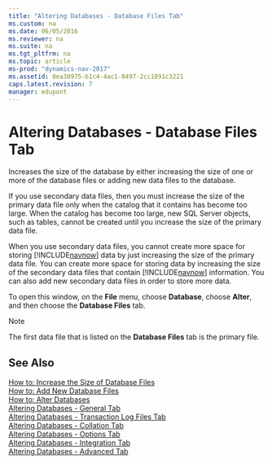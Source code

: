 ```yaml
---
title: "Altering Databases - Database Files Tab"
ms.custom: na
ms.date: 06/05/2016
ms.reviewer: na
ms.suite: na
ms.tgt_pltfrm: na
ms.topic: article
ms-prod: "dynamics-nav-2017"
ms.assetid: 0ea30975-b1c4-4ac1-8497-2cc1891c3221
caps.latest.revision: 7
manager: edupont
---
```

# Altering Databases - Database Files Tab
Increases the size of the database by either increasing the size of one or more of the database files or adding new data files to the database.  
  
 If you use secondary data files, then you must increase the size of the primary data file only when the catalog that it contains has become too large. When the catalog has become too large, new SQL Server objects, such as tables, cannot be created until you increase the size of the primary data file.  
  
 When you use secondary data files, you cannot create more space for storing [!INCLUDE[navnow](includes/navnow_md.md)] data by just increasing the size of the primary data file. You can create more space for storing data by increasing the size of the secondary data files that contain [!INCLUDE[navnow](includes/navnow_md.md)] information. You can also add new secondary data files in order to store more data.  
  
 To open this window, on the **File** menu, choose **Database**, choose **Alter**, and then choose the **Database Files** tab.  
  
> [!NOTE]  
>  The first data file that is listed on the **Database Files** tab is the primary file.  
  
## See Also  
 [How to: Increase the Size of Database Files](../Topic/How%20to:%20Increase%20the%20Size%20of%20Database%20Files.md)   
 [How to: Add New Database Files](../Topic/How%20to:%20Add%20New%20Database%20Files.md)   
 [How to: Alter Databases](../Topic/How%20to:%20Alter%20Databases.md)   
 [Altering Databases \- General Tab](Altering-Databases---General-Tab.md)   
 [Altering Databases \- Transaction Log Files Tab](Altering-Databases---Transaction-Log-Files-Tab.md)   
 [Altering Databases \- Collation Tab](Altering-Databases---Collation-Tab.md)   
 [Altering Databases \- Options Tab](Altering-Databases---Options-Tab.md)   
 [Altering Databases \- Integration Tab](Altering-Databases---Integration-Tab.md)   
 [Altering Databases \- Advanced Tab](Altering-Databases---Advanced-Tab.md)